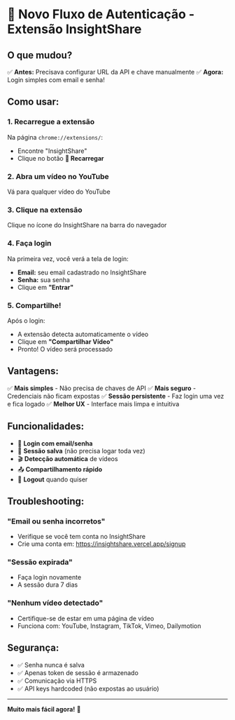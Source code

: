 # 🎉 Novo Fluxo de Autenticação - Extensão InsightShare

## O que mudou?

✅ **Antes:** Precisava configurar URL da API e chave manualmente
✅ **Agora:** Login simples com email e senha!

## Como usar:

### 1. Recarregue a extensão

Na página `chrome://extensions/`:
- Encontre "InsightShare"
- Clique no botão **🔄 Recarregar**

### 2. Abra um vídeo no YouTube

Vá para qualquer vídeo do YouTube

### 3. Clique na extensão

Clique no ícone do InsightShare na barra do navegador

### 4. Faça login

Na primeira vez, você verá a tela de login:
- **Email:** seu email cadastrado no InsightShare
- **Senha:** sua senha
- Clique em **"Entrar"**

### 5. Compartilhe!

Após o login:
- A extensão detecta automaticamente o vídeo
- Clique em **"Compartilhar Vídeo"**
- Pronto! O vídeo será processado

## Vantagens:

✅ **Mais simples** - Não precisa de chaves de API
✅ **Mais seguro** - Credenciais não ficam expostas
✅ **Sessão persistente** - Faz login uma vez e fica logado
✅ **Melhor UX** - Interface mais limpa e intuitiva

## Funcionalidades:

- 🔐 **Login com email/senha**
- 💾 **Sessão salva** (não precisa logar toda vez)
- 🎬 **Detecção automática** de vídeos
- 📤 **Compartilhamento rápido**
- 🚪 **Logout** quando quiser

## Troubleshooting:

### "Email ou senha incorretos"
- Verifique se você tem conta no InsightShare
- Crie uma conta em: https://insightshare.vercel.app/signup

### "Sessão expirada"
- Faça login novamente
- A sessão dura 7 dias

### "Nenhum vídeo detectado"
- Certifique-se de estar em uma página de vídeo
- Funciona com: YouTube, Instagram, TikTok, Vimeo, Dailymotion

## Segurança:

- ✅ Senha nunca é salva
- ✅ Apenas token de sessão é armazenado
- ✅ Comunicação via HTTPS
- ✅ API keys hardcoded (não expostas ao usuário)

---

**Muito mais fácil agora!** 🚀
